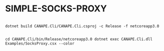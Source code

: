 # SIMPLE-SOCKS-PROXY
<code>
dotnet build CANAPE.Cli/CANAPE.Cli.csproj -c Release -f netcoreapp3.0

cd CANAPE.Cli/bin/Release/netcoreapp3.0
dotnet exec CANAPE.Cli.dll Examples/SocksProxy.csx --color
</code>
